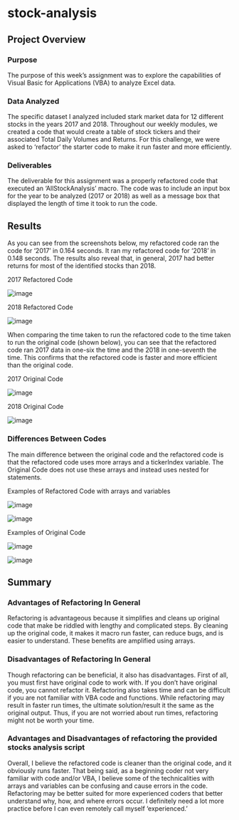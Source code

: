 # stock-analysis

## Project Overview

### Purpose

The purpose of this week’s assignment was to explore the capabilities of Visual Basic for Applications (VBA) to analyze Excel data.

### Data Analyzed

The specific dataset I analyzed included stark market data for 12 different stocks in the years 2017 and 2018. Throughout our weekly modules, we created a code that would create a table of stock tickers and their associated Total Daily Volumes and Returns.  For this challenge, we were asked to ‘refactor’ the starter code to make it run faster and more efficiently.  

### Deliverables

The deliverable for this assignment was a properly refactored code that executed an ‘AllStockAnalysis’ macro.  The code was to include an input box for the year to be analyzed (2017 or 2018) as well as a message box that displayed the length of time it took to run the code.  

## Results

As you can see from the screenshots below, my refactored code ran the code for ‘2017’ in 0.164 seconds.  It ran my refactored code for ‘2018’ in 0.148 seconds.  The results also reveal that, in general, 2017 had better returns for most of the identified stocks than 2018.  

2017 Refactored Code

 ![image](https://user-images.githubusercontent.com/92705556/147314682-79acd2a8-b99f-478a-8932-cf420fb44846.png)


2018 Refactored Code

 ![image](https://user-images.githubusercontent.com/92705556/147314691-799944b9-ebd6-4f55-8b42-de16ef8b24a9.png)
 
When comparing the time taken to run the refactored code to the time taken to run the original code (shown below), you can see that the refactored code ran 2017 data in one-six the time and the 2018 in one-seventh the time.  This confirms that the refactored code is faster and more efficient than the original code.  

2017 Original Code

![image](https://user-images.githubusercontent.com/92705556/147314708-28383d7b-b460-4001-98c1-7c8b0373910e.png)

2018 Original Code

 ![image](https://user-images.githubusercontent.com/92705556/147314715-30fd6d0b-14fc-4b3b-9f0c-ca02f9eae9ad.png)


### Differences Between Codes

The main difference between the original code and the refactored code is that the refactored code uses more arrays and a tickerIndex variable.  The Original Code does not use these arrays and instead uses nested for statements.  

Examples of Refactored Code with arrays and variables

![image](https://user-images.githubusercontent.com/92705556/147314746-4de8797a-bc8d-432d-aa59-6e07d56350c5.png)

![image](https://user-images.githubusercontent.com/92705556/147314762-906c52b2-3090-4562-b660-b02cc9e3a87e.png)

 
Examples of Original Code

 ![image](https://user-images.githubusercontent.com/92705556/147314774-5fd9a1df-7507-40ae-80ad-b03cb34cd132.png)

![image](https://user-images.githubusercontent.com/92705556/147314786-021da4e1-5b38-4533-8ed2-1b043cc63103.png)
       
## Summary

### Advantages of Refactoring In General

Refactoring is advantageous because it simplifies and cleans up original code that make be riddled with lengthy and complicated steps.  By cleaning up the original code, it makes it macro run faster, can reduce bugs, and is easier to understand.  These benefits are amplified using arrays.  

### Disadvantages of Refactoring In General

Though refactoring can be beneficial, it also has disadvantages.  First of all, you must first have original code to work with.  If you don’t have original code, you cannot refactor it. Refactoring also takes time and can be difficult if you are not familiar with VBA code and functions.  While refactoring may result in faster run times, the ultimate solution/result it the same as the original output.  Thus, if you are not worried about run times, refactoring might not be worth your time.  

### Advantages and Disadvantages of refactoring the provided stocks analysis script

Overall, I believe the refactored code is cleaner than the original code, and it obviously runs faster. That being said, as a beginning coder not very familiar with code and/or VBA, I believe some of the technicalities with arrays and variables can be confusing and cause errors in the code.  Refactoring may be better suited for more experienced coders that better understand why, how, and where errors occur. I definitely need a lot more practice before I can even remotely call myself ‘experienced.’
